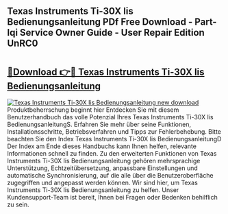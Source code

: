 ## Texas Instruments Ti-30X Iis Bedienungsanleitung PDf Free Download - Part-lqi Service Owner Guide - User Repair Edition UnRC0

# <h2><a href="http://df61nxa.blite.top/?on=Texas+Instruments+Ti-30X+Iis+Bedienungsanleitung">🔗Download 👉🔴 Texas Instruments Ti-30X Iis Bedienungsanleitung</a></h2>

[![Texas Instruments Ti-30X Iis Bedienungsanleitung new download](https://i.imgur.com/lujVjoI.png)](http://df61nxa.blite.top/?on=Texas+Instruments+Ti-30X+Iis+Bedienungsanleitung)
Produktbeherrschung beginnt hier Entdecken Sie mit diesem Benutzerhandbuch das volle Potenzial Ihres Texas Instruments Ti-30X Iis BedienungsanleitungS. Erfahren Sie mehr über seine Funktionen, Installationsschritte, Betriebsverfahren und Tipps zur Fehlerbehebung. Bitte beachten Sie den Index Texas Instruments Ti-30X Iis BedienungsanleitungD Der Index am Ende dieses Handbuchs kann Ihnen helfen, relevante Informationen schnell zu finden. Zu den erweiterten Funktionen von Texas Instruments Ti-30X Iis Bedienungsanleitung gehören mehrsprachige Unterstützung, Echtzeitübersetzung, anpassbare Einstellungen und automatische Synchronisierung, auf die alle über die Benutzeroberfläche zugegriffen und angepasst werden können. Wir sind hier, um Texas Instruments Ti-30X Iis Bedienungsanleitung zu helfen. Unser Kundensupport-Team ist bereit, Ihnen bei Fragen oder Bedenken behilflich zu sein.
